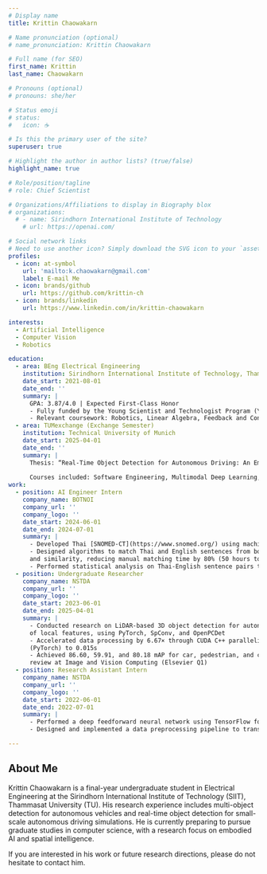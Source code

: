 ```yaml
---
# Display name
title: Krittin Chaowakarn

# Name pronunciation (optional)
# name_pronunciation: Krittin Chaowakarn

# Full name (for SEO)
first_name: Krittin
last_name: Chaowakarn

# Pronouns (optional)
# pronouns: she/her

# Status emoji
# status:
#   icon: ☕️

# Is this the primary user of the site?
superuser: true

# Highlight the author in author lists? (true/false)
highlight_name: true

# Role/position/tagline
# role: Chief Scientist

# Organizations/Affiliations to display in Biography blox
# organizations:
  # - name: Sirindhorn International Institute of Technology
    # url: https://openai.com/

# Social network links
# Need to use another icon? Simply download the SVG icon to your `assets/media/icons/` folder.
profiles:
  - icon: at-symbol
    url: 'mailto:k.chaowakarn@gmail.com'
    label: E-mail Me
  - icon: brands/github
    url: https://github.com/krittin-ch
  - icon: brands/linkedin
    url: https://www.linkedin.com/in/krittin-chaowakarn

interests:
  - Artificial Intelligence
  - Computer Vision
  - Robotics

education:
  - area: BEng Electrical Engineering
    institution: Sirindhorn International Institute of Technology, Thammasat University
    date_start: 2021-08-01
    date_end: ''
    summary: |
      GPA: 3.87/4.0 | Expected First-Class Honor
      - Fully funded by the Young Scientist and Technologist Program (YSTP), National Science and Technology Development Agency (NSTDA), Thailand
      - Relevant coursework: Robotics, Linear Algebra, Feedback and Control Systems, Probability and Random Processes
  - area: TUMexchange (Exchange Semester)
    institution: Technical University of Munich
    date_start: 2025-04-01
    date_end: ''
    summary: |
      Thesis: “Real-Time Object Detection for Autonomous Driving: An Empirical Study in a Small-Scale Urban Environment” under the supervision of Prof. Dr. Andreas Herkersdorf
      
      Courses included: Software Engineering, Multimodal Deep Learning, Bachelor's Thesis
work:
  - position: AI Engineer Intern
    company_name: BOTNOI
    company_url: ''
    company_logo: ''
    date_start: 2024-06-01
    date_end: 2024-07-01
    summary: |
      - Developed Thai [SNOMED-CT](https://www.snomed.org/) using machine translation, achieving over 80% improvement in resolving translation ambiguities (≈ 70 out of 86 issues solved from a dataset of 385)
      - Designed algorithms to match Thai and English sentences from books based on sentence embedding
      and similarity, reducing manual matching time by 80% (50 hours to 10 hours)
      - Performed statistical analysis on Thai-English sentence pairs to select optimal training data, then finetuned the machine translation model for book translation
  - position: Undergraduate Researcher
    company_name: NSTDA
    company_url: ''
    company_logo: ''
    date_start: 2023-06-01
    date_end: 2025-04-01
    summary: |
      - Conducted research on LiDAR-based 3D object detection for autonomous vehicles with the integration
      of local features, using PyTorch, SpConv, and OpenPCDet
      - Accelerated data processing by 6.67× through CUDA C++ parallelization, cutting runtime from 0.10s
      (PyTorch) to 0.015s
      - Achieved 86.60, 59.91, and 80.18 mAP for car, pedestrian, and cyclist detection; research under
      review at Image and Vision Computing (Elsevier Q1)
  - position: Research Assistant Intern
    company_name: NSTDA
    company_url: ''
    company_logo: ''
    date_start: 2022-06-01
    date_end: 2022-07-01
    summary: |
      - Performed a deep feedforward neural network using TensorFlow for mmWave beam and blockage prediction utilizing Sub-6 GHz signals
      - Designed and implemented a data preprocessing pipeline to transform complex multidimensional Sub6 GHz signal inputs for model training

---
```


## About Me

Krittin Chaowakarn is a final-year undergraduate student in Electrical Engineering at the Sirindhorn International Institute of Technology (SIIT), Thammasat University (TU). His research experience includes multi-object detection for autonomous vehicles and real-time object detection for small-scale autonomous driving simulations. He is currently preparing to pursue graduate studies in computer science, with a research focus on embodied AI and spatial intelligence. 

If you are interested in his work or future research directions, please do not hesitate to contact him.
